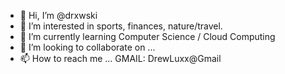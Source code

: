 - 👋 Hi, I’m @drxwski
- 👀 I’m interested in sports, finances, nature/travel.
- 🌱 I’m currently learning Computer Science / Cloud Computing 
- 💞️ I’m looking to collaborate on ...
- 📫 How to reach me ... GMAIL: DrewLuxx@Gmail

<!---
drxwski/drxwski is a ✨ special ✨ repository because its `README.md` (this file) appears on your GitHub profile.
You can click the Preview link to take a look at your changes.
--->
